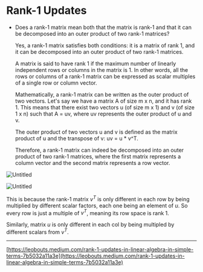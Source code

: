 # Rank-1 Updates

- Does a rank-1 matrix mean both that the matrix is rank-1 and that it can be decomposed into an outer product of two rank-1 matrices?
    
    Yes, a rank-1 matrix satisfies both conditions: it is a matrix of rank 1, and it can be decomposed into an outer product of two rank-1 matrices.
    
    A matrix is said to have rank 1 if the maximum number of linearly independent rows or columns in the matrix is 1. In other words, all the rows or columns of a rank-1 matrix can be expressed as scalar multiples of a single row or column vector.
    
    Mathematically, a rank-1 matrix can be written as the outer product of two vectors. Let's say we have a matrix A of size m x n, and it has rank 1. This means that there exist two vectors u (of size m x 1) and v (of size 1 x n) such that A = uv, where uv represents the outer product of u and v.
    
    The outer product of two vectors u and v is defined as the matrix product of u and the transpose of v: uv = u * v^T.
    
    Therefore, a rank-1 matrix can indeed be decomposed into an outer product of two rank-1 matrices, where the first matrix represents a column vector and the second matrix represents a row vector.
    

![Untitled](Rank-1%20Updates%205c333cecc74b4b17a0e585b31bbc6849/Untitled.png)

![Untitled](Rank-1%20Updates%205c333cecc74b4b17a0e585b31bbc6849/Untitled%201.png)

This is because the rank-1 matrix $v^T$ is only different in each row by being multiplied by different scalar factors, each one being an element of $u$. So every row is just a multiple of $v^T$, meaning its row space is rank 1.

Similarly, matrix $u$ is only different in each col by being multipled by different scalars from $v^T$.

---

[https://leobouts.medium.com/rank-1-updates-in-linear-algebra-in-simple-terms-7b5032a11a3e](https://leobouts.medium.com/rank-1-updates-in-linear-algebra-in-simple-terms-7b5032a11a3e)